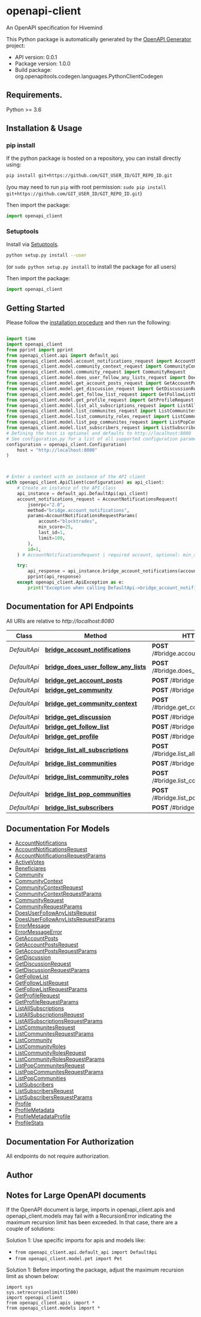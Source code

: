 # openapi-client
An OpenAPI specification for Hivemind

This Python package is automatically generated by the [OpenAPI Generator](https://openapi-generator.tech) project:

- API version: 0.0.1
- Package version: 1.0.0
- Build package: org.openapitools.codegen.languages.PythonClientCodegen

## Requirements.

Python >= 3.6

## Installation & Usage
### pip install

If the python package is hosted on a repository, you can install directly using:

```sh
pip install git+https://github.com/GIT_USER_ID/GIT_REPO_ID.git
```
(you may need to run `pip` with root permission: `sudo pip install git+https://github.com/GIT_USER_ID/GIT_REPO_ID.git`)

Then import the package:
```python
import openapi_client
```

### Setuptools

Install via [Setuptools](http://pypi.python.org/pypi/setuptools).

```sh
python setup.py install --user
```
(or `sudo python setup.py install` to install the package for all users)

Then import the package:
```python
import openapi_client
```

## Getting Started

Please follow the [installation procedure](#installation--usage) and then run the following:

```python

import time
import openapi_client
from pprint import pprint
from openapi_client.api import default_api
from openapi_client.model.account_notifications_request import AccountNotificationsRequest
from openapi_client.model.community_context_request import CommunityContextRequest
from openapi_client.model.community_request import CommunityRequest
from openapi_client.model.does_user_follow_any_lists_request import DoesUserFollowAnyListsRequest
from openapi_client.model.get_account_posts_request import GetAccountPostsRequest
from openapi_client.model.get_discussion_request import GetDiscussionRequest
from openapi_client.model.get_follow_list_request import GetFollowListRequest
from openapi_client.model.get_profile_request import GetProfileRequest
from openapi_client.model.list_all_subscriptions_request import ListAllSubscriptionsRequest
from openapi_client.model.list_communites_request import ListCommunitesRequest
from openapi_client.model.list_community_roles_request import ListCommunityRolesRequest
from openapi_client.model.list_pop_communites_request import ListPopCommunitesRequest
from openapi_client.model.list_subscribers_request import ListSubscribersRequest
# Defining the host is optional and defaults to http://localhost:8080
# See configuration.py for a list of all supported configuration parameters.
configuration = openapi_client.Configuration(
    host = "http://localhost:8080"
)



# Enter a context with an instance of the API client
with openapi_client.ApiClient(configuration) as api_client:
    # Create an instance of the API class
    api_instance = default_api.DefaultApi(api_client)
    account_notifications_request = AccountNotificationsRequest(
        jsonrpc="2.0",
        method="bridge.account_notifications",
        params=AccountNotificationsRequestParams(
            account="blocktrades",
            min_score=25,
            last_id=1,
            limit=100,
        ),
        id=1,
    ) # AccountNotificationsRequest | required account, optional: min_score, last_id, limit

    try:
        api_response = api_instance.bridge_account_notifications(account_notifications_request)
        pprint(api_response)
    except openapi_client.ApiException as e:
        print("Exception when calling DefaultApi->bridge_account_notifications: %s\n" % e)
```

## Documentation for API Endpoints

All URIs are relative to *http://localhost:8080*

Class | Method | HTTP request | Description
------------ | ------------- | ------------- | -------------
*DefaultApi* | [**bridge_account_notifications**](docs/DefaultApi.md#bridge_account_notifications) | **POST** /#bridge.account_notifications | 
*DefaultApi* | [**bridge_does_user_follow_any_lists**](docs/DefaultApi.md#bridge_does_user_follow_any_lists) | **POST** /#bridge.does_user_follow_any_lists | 
*DefaultApi* | [**bridge_get_account_posts**](docs/DefaultApi.md#bridge_get_account_posts) | **POST** /#bridge.get_account_posts | 
*DefaultApi* | [**bridge_get_community**](docs/DefaultApi.md#bridge_get_community) | **POST** /#bridge.get_community | 
*DefaultApi* | [**bridge_get_community_context**](docs/DefaultApi.md#bridge_get_community_context) | **POST** /#bridge.get_community_context | 
*DefaultApi* | [**bridge_get_discussion**](docs/DefaultApi.md#bridge_get_discussion) | **POST** /#bridge.get_discussion | 
*DefaultApi* | [**bridge_get_follow_list**](docs/DefaultApi.md#bridge_get_follow_list) | **POST** /#bridge.get_follow_list | 
*DefaultApi* | [**bridge_get_profile**](docs/DefaultApi.md#bridge_get_profile) | **POST** /#bridge.get_profile | 
*DefaultApi* | [**bridge_list_all_subscriptions**](docs/DefaultApi.md#bridge_list_all_subscriptions) | **POST** /#bridge.list_all_subscriptions | 
*DefaultApi* | [**bridge_list_communities**](docs/DefaultApi.md#bridge_list_communities) | **POST** /#bridge.list_communities | 
*DefaultApi* | [**bridge_list_community_roles**](docs/DefaultApi.md#bridge_list_community_roles) | **POST** /#bridge.list_community_roles | 
*DefaultApi* | [**bridge_list_pop_communities**](docs/DefaultApi.md#bridge_list_pop_communities) | **POST** /#bridge.list_pop_communities | 
*DefaultApi* | [**bridge_list_subscribers**](docs/DefaultApi.md#bridge_list_subscribers) | **POST** /#bridge.list_subscribers | 


## Documentation For Models

 - [AccountNotifications](docs/AccountNotifications.md)
 - [AccountNotificationsRequest](docs/AccountNotificationsRequest.md)
 - [AccountNotificationsRequestParams](docs/AccountNotificationsRequestParams.md)
 - [ActiveVotes](docs/ActiveVotes.md)
 - [Beneficiares](docs/Beneficiares.md)
 - [Community](docs/Community.md)
 - [CommunityContext](docs/CommunityContext.md)
 - [CommunityContextRequest](docs/CommunityContextRequest.md)
 - [CommunityContextRequestParams](docs/CommunityContextRequestParams.md)
 - [CommunityRequest](docs/CommunityRequest.md)
 - [CommunityRequestParams](docs/CommunityRequestParams.md)
 - [DoesUserFollowAnyListsRequest](docs/DoesUserFollowAnyListsRequest.md)
 - [DoesUserFollowAnyListsRequestParams](docs/DoesUserFollowAnyListsRequestParams.md)
 - [ErrorMessage](docs/ErrorMessage.md)
 - [ErrorMessageError](docs/ErrorMessageError.md)
 - [GetAccountPosts](docs/GetAccountPosts.md)
 - [GetAccountPostsRequest](docs/GetAccountPostsRequest.md)
 - [GetAccountPostsRequestParams](docs/GetAccountPostsRequestParams.md)
 - [GetDiscussion](docs/GetDiscussion.md)
 - [GetDiscussionRequest](docs/GetDiscussionRequest.md)
 - [GetDiscussionRequestParams](docs/GetDiscussionRequestParams.md)
 - [GetFollowList](docs/GetFollowList.md)
 - [GetFollowListRequest](docs/GetFollowListRequest.md)
 - [GetFollowListRequestParams](docs/GetFollowListRequestParams.md)
 - [GetProfileRequest](docs/GetProfileRequest.md)
 - [GetProfileRequestParams](docs/GetProfileRequestParams.md)
 - [ListAllSubscriptions](docs/ListAllSubscriptions.md)
 - [ListAllSubscriptionsRequest](docs/ListAllSubscriptionsRequest.md)
 - [ListAllSubscriptionsRequestParams](docs/ListAllSubscriptionsRequestParams.md)
 - [ListCommunitesRequest](docs/ListCommunitesRequest.md)
 - [ListCommunitesRequestParams](docs/ListCommunitesRequestParams.md)
 - [ListCommunity](docs/ListCommunity.md)
 - [ListCommunityRoles](docs/ListCommunityRoles.md)
 - [ListCommunityRolesRequest](docs/ListCommunityRolesRequest.md)
 - [ListCommunityRolesRequestParams](docs/ListCommunityRolesRequestParams.md)
 - [ListPopCommunitesRequest](docs/ListPopCommunitesRequest.md)
 - [ListPopCommunitesRequestParams](docs/ListPopCommunitesRequestParams.md)
 - [ListPopCommunities](docs/ListPopCommunities.md)
 - [ListSubscribers](docs/ListSubscribers.md)
 - [ListSubscribersRequest](docs/ListSubscribersRequest.md)
 - [ListSubscribersRequestParams](docs/ListSubscribersRequestParams.md)
 - [Profile](docs/Profile.md)
 - [ProfileMetadata](docs/ProfileMetadata.md)
 - [ProfileMetadataProfile](docs/ProfileMetadataProfile.md)
 - [ProfileStats](docs/ProfileStats.md)


## Documentation For Authorization

 All endpoints do not require authorization.

## Author




## Notes for Large OpenAPI documents
If the OpenAPI document is large, imports in openapi_client.apis and openapi_client.models may fail with a
RecursionError indicating the maximum recursion limit has been exceeded. In that case, there are a couple of solutions:

Solution 1:
Use specific imports for apis and models like:
- `from openapi_client.api.default_api import DefaultApi`
- `from openapi_client.model.pet import Pet`

Solution 1:
Before importing the package, adjust the maximum recursion limit as shown below:
```
import sys
sys.setrecursionlimit(1500)
import openapi_client
from openapi_client.apis import *
from openapi_client.models import *
```

